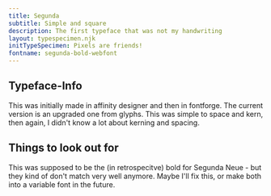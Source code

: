 ```yaml
---
title: Segunda
subtitle: Simple and square
description: The first typeface that was not my handwriting
layout: typespecimen.njk
initTypeSpecimen: Pixels are friends!
fontname: segunda-bold-webfont
---
```


## Typeface-Info
This was initially made in affinity designer and then in fontforge. The current version is an upgraded one from glyphs. This was simple to space and kern, then again, I didn't know a lot about kerning and spacing. 

## Things to look out for
This was supposed to be the (in retrospecitve) bold for Segunda Neue - but they kind of don't match very well anymore. Maybe I'll fix this, or make both into a variable font in the future. 